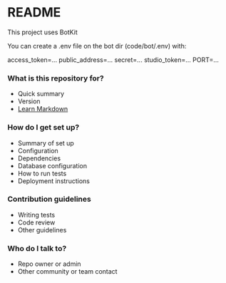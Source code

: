 # README #

This project uses BotKit

You can create a .env file on the bot dir (code/bot/.env) with:

access_token=...
public_address=...
secret=...
studio_token=...
PORT=...



### What is this repository for? ###

* Quick summary
* Version
* [Learn Markdown](https://bitbucket.org/tutorials/markdowndemo)

### How do I get set up? ###

* Summary of set up
* Configuration
* Dependencies
* Database configuration
* How to run tests
* Deployment instructions

### Contribution guidelines ###

* Writing tests
* Code review
* Other guidelines

### Who do I talk to? ###

* Repo owner or admin
* Other community or team contact